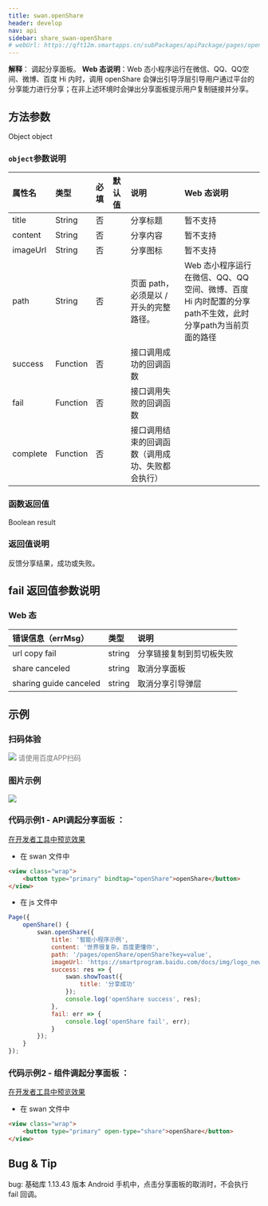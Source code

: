 ```yaml
---
title: swan.openShare
header: develop
nav: api
sidebar: share_swan-openShare
# webUrl: https://qft12m.smartapps.cn/subPackages/apiPackage/pages/openShare/openShare
---
```

 
 
**解释**： 调起分享面板。
**Web 态说明**：Web 态小程序运行在微信、QQ、QQ空间、微博、百度 Hi 内时，调用 openShare 会弹出引导浮层引导用户通过平台的分享能力进行分享；在非上述环境时会弹出分享面板提示用户复制链接并分享。
 

## 方法参数 

Object object

### `object`参数说明 

|属性名 |类型  |必填 | 默认值 |说明| Web 态说明|
|:---- |:---- |:---- |:----|:----|:----|
|title |String  |  否  | | 分享标题|暂不支持|
|content |String  |  否 || 分享内容|暂不支持|
|imageUrl |String  |  否  | | 分享图标|暂不支持|
|path |String  |  否  | | 页面 path，必须是以 / 开头的完整路径。|Web 态小程序运行在微信、QQ、QQ空间、微博、百度 Hi 内时配置的分享path不生效，此时分享path为当前页面的路径|
|success |Function  |  否  | | 接口调用成功的回调函数||
|fail   | Function  |  否  | | 接口调用失败的回调函数||
|complete  |  Function  |  否 | |  接口调用结束的回调函数（调用成功、失败都会执行）||


###  函数返回值 
Boolean result

###  返回值说明
反馈分享结果，成功或失败。


##  fail 返回值参数说明

###  Web 态

|错误信息（errMsg）|类型|说明|
|:--|:--|:--|
|url copy fail|string| 分享链接复制到剪切板失败 |
|share canceled|string| 取消分享面板 |
|sharing guide canceled|string|取消分享引导弹层|


## 示例

### 扫码体验

<div class='scan-code-container'>
    <img src="https://b.bdstatic.com/miniapp/assets/images/doc_demo/openShare.png" class="demo-qrcode-image" />
    <font color=#777 12px>请使用百度APP扫码</font>
</div>

###  图片示例  
<div class="m-doc-custom-examples">
    <div class="m-doc-custom-examples-correct">
        <img src="https://b.bdstatic.com/miniapp/images/openShare.gif">
    </div>
    <div class="m-doc-custom-examples-correct">
        <img src=" ">
    </div>
    <div class="m-doc-custom-examples-correct">
        <img src=" ">
    </div>     
</div> 

###  代码示例1 - API调起分享面板 ：

<a href="swanide://fragment/bf6d9c5218c3c9a0dc83bab7b1bca04d1559044591619" title="在开发者工具中预览效果" target="_self">在开发者工具中预览效果</a>

* 在 swan 文件中

```html
<view class="wrap">
    <button type="primary" bindtap="openShare">openShare</button>
</view>
```

* 在 js 文件中

```js
Page({
    openShare() {
        swan.openShare({
            title: '智能小程序示例',
            content: '世界很复杂，百度更懂你',
            path: '/pages/openShare/openShare?key=value',
            imageUrl: 'https://smartprogram.baidu.com/docs/img/logo_new.png',
            success: res => {
                swan.showToast({
                    title: '分享成功'
                });
                console.log('openShare success', res);
            },
            fail: err => {
                console.log('openShare fail', err);
            }
        });
    }
});
```

### 代码示例2 - 组件调起分享面板 ：

<a href="swanide://fragment/362c2203c0aa4bfd7f700553fa248fd41575200219753" title="在开发者工具中预览效果" target="_self">在开发者工具中预览效果</a>

* 在 swan 文件中

```html
<view class="wrap">
    <button type="primary" open-type="share">openShare</button>
</view>
```



## Bug & Tip 

bug: 基础库 1.13.43 版本 Android 手机中，点击分享面板的取消时，不会执行 fail 回调。

